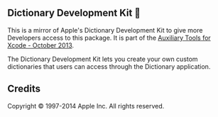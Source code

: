 ## Dictionary Development Kit :closed_book:

This is a mirror of Apple's Dictionary Development Kit to give more Developers access to this package.
It is part of the [Auxiliary Tools for Xcode - October 2013](https://developer.apple.com/downloads/index.action?name=for%20Xcode%20-).

The Dictionary Development Kit lets you create your own custom dictionaries that users can access through the Dictionary application.

## Credits
Copyright © 1997-2014 Apple Inc. All rights reserved.
